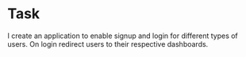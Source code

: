 # Task
I create an application to enable signup and login for different types of users. On login redirect users to their respective dashboards.
